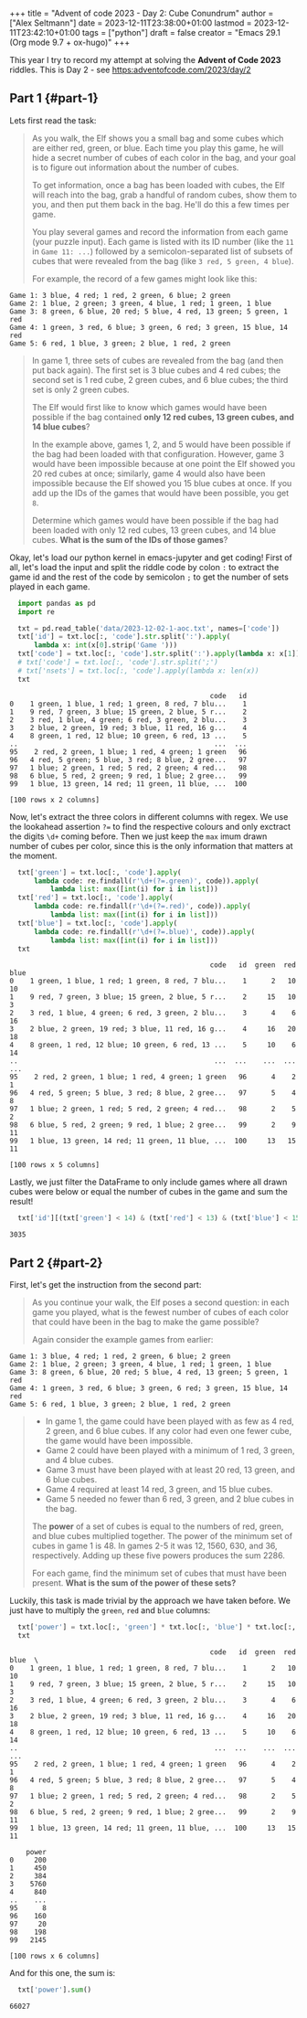 +++
title = "Advent of code 2023 - Day 2: Cube Conundrum"
author = ["Alex Seltmann"]
date = 2023-12-11T23:38:00+01:00
lastmod = 2023-12-11T23:42:10+01:00
tags = ["python"]
draft = false
creator = "Emacs 29.1 (Org mode 9.7 + ox-hugo)"
+++

This year I try to record my attempt at solving the **Advent of Code 2023**
riddles. This is Day 2 - see <https:adventofcode.com/2023/day/2>


## Part 1 {#part-1}

Lets first read the task:

> As you walk, the Elf shows you a small bag and some cubes which are either red,
> green, or blue. Each time you play this game, he will hide a secret number of
> cubes of each color in the bag, and your goal is to figure out information about
> the number of cubes.
>
> To get information, once a bag has been loaded with cubes, the Elf will reach
> into the bag, grab a handful of random cubes, show them to you, and then put
> them back in the bag. He'll do this a few times per game.
>
> You play several games and record the information from each game (your puzzle
> input). Each game is listed with its ID number (like the `11` in `Game 11: ...`)
> followed by a semicolon-separated list of subsets of cubes that were revealed
> from the bag (like `3 red, 5 green, 4 blue`).
>
> For example, the record of a few games might look like this:

```text
Game 1: 3 blue, 4 red; 1 red, 2 green, 6 blue; 2 green
Game 2: 1 blue, 2 green; 3 green, 4 blue, 1 red; 1 green, 1 blue
Game 3: 8 green, 6 blue, 20 red; 5 blue, 4 red, 13 green; 5 green, 1 red
Game 4: 1 green, 3 red, 6 blue; 3 green, 6 red; 3 green, 15 blue, 14 red
Game 5: 6 red, 1 blue, 3 green; 2 blue, 1 red, 2 green
```

> In game 1, three sets of cubes are revealed from the bag (and then put back
> again). The first set is 3 blue cubes and 4 red cubes; the second set is 1 red
> cube, 2 green cubes, and 6 blue cubes; the third set is only 2 green cubes.
>
> The Elf would first like to know which games would have been possible if the bag
> contained **only 12 red cubes, 13 green cubes, and 14 blue cubes**?
>
> In the example above, games 1, 2, and 5 would have been possible if the bag had
> been loaded with that configuration. However, game 3 would have been impossible
> because at one point the Elf showed you 20 red cubes at once; similarly, game 4
> would also have been impossible because the Elf showed you 15 blue cubes at
> once. If you add up the IDs of the games that would have been possible, you
> get `8`.
>
> Determine which games would have been possible if the bag had been loaded with
> only 12 red cubes, 13 green cubes, and 14 blue cubes. **What is the sum of the IDs
> of those games**?

Okay, let's load our python kernel in emacs-jupyter and get coding! First of
all, let's load the input and split the riddle code by colon `:` to extract the
game id and the rest of the code by semicolon `;` to get the number of sets
played in each game.

```python
  import pandas as pd
  import re

  txt = pd.read_table('data/2023-12-02-1-aoc.txt', names=['code'])
  txt['id'] = txt.loc[:, 'code'].str.split(':').apply(
      lambda x: int(x[0].strip('Game ')))
  txt['code'] = txt.loc[:, 'code'].str.split(':').apply(lambda x: x[1])
  # txt['code'] = txt.loc[:, 'code'].str.split(';')
  # txt['nsets'] = txt.loc[:, 'code'].apply(lambda x: len(x))
  txt
```

```text
                                                 code   id
0    1 green, 1 blue, 1 red; 1 green, 8 red, 7 blu...    1
1    9 red, 7 green, 3 blue; 15 green, 2 blue, 5 r...    2
2    3 red, 1 blue, 4 green; 6 red, 3 green, 2 blu...    3
3    2 blue, 2 green, 19 red; 3 blue, 11 red, 16 g...    4
4    8 green, 1 red, 12 blue; 10 green, 6 red, 13 ...    5
..                                                ...  ...
95    2 red, 2 green, 1 blue; 1 red, 4 green; 1 green   96
96   4 red, 5 green; 5 blue, 3 red; 8 blue, 2 gree...   97
97   1 blue; 2 green, 1 red; 5 red, 2 green; 4 red...   98
98   6 blue, 5 red, 2 green; 9 red, 1 blue; 2 gree...   99
99   1 blue, 13 green, 14 red; 11 green, 11 blue, ...  100

[100 rows x 2 columns]
```

Now, let's extract the three colors in different columns with regex. We use the
lookahead assertion `?=` to find the respective colours and only exctract the
digits `\d+` coming before. Then we just keep the `max` imum drawn number of cubes
per color, since this is the only information that matters at the moment.

```python
  txt['green'] = txt.loc[:, 'code'].apply(
      lambda code: re.findall(r'\d+(?=.green)', code)).apply(
          lambda list: max([int(i) for i in list]))
  txt['red'] = txt.loc[:, 'code'].apply(
      lambda code: re.findall(r'\d+(?=.red)', code)).apply(
          lambda list: max([int(i) for i in list]))
  txt['blue'] = txt.loc[:, 'code'].apply(
      lambda code: re.findall(r'\d+(?=.blue)', code)).apply(
          lambda list: max([int(i) for i in list]))
  txt
```

```text
                                                 code   id  green  red  blue
0    1 green, 1 blue, 1 red; 1 green, 8 red, 7 blu...    1      2   10    10
1    9 red, 7 green, 3 blue; 15 green, 2 blue, 5 r...    2     15   10     3
2    3 red, 1 blue, 4 green; 6 red, 3 green, 2 blu...    3      4    6    16
3    2 blue, 2 green, 19 red; 3 blue, 11 red, 16 g...    4     16   20    18
4    8 green, 1 red, 12 blue; 10 green, 6 red, 13 ...    5     10    6    14
..                                                ...  ...    ...  ...   ...
95    2 red, 2 green, 1 blue; 1 red, 4 green; 1 green   96      4    2     1
96   4 red, 5 green; 5 blue, 3 red; 8 blue, 2 gree...   97      5    4     8
97   1 blue; 2 green, 1 red; 5 red, 2 green; 4 red...   98      2    5     2
98   6 blue, 5 red, 2 green; 9 red, 1 blue; 2 gree...   99      2    9    11
99   1 blue, 13 green, 14 red; 11 green, 11 blue, ...  100     13   15    11

[100 rows x 5 columns]
```

Lastly, we just filter the DataFrame to only include games where all drawn cubes
were below or equal the number of cubes in the game and sum the result!

```python
  txt['id'][(txt['green'] < 14) & (txt['red'] < 13) & (txt['blue'] < 15)].sum()
```

```text
3035
```


## Part 2 {#part-2}

First, let's get the instruction from the second part:

> As you continue your walk, the Elf poses a second question: in each game you
> played, what is the fewest number of cubes of each color that could have been in
> the bag to make the game possible?
>
> Again consider the example games from earlier:

```text
Game 1: 3 blue, 4 red; 1 red, 2 green, 6 blue; 2 green
Game 2: 1 blue, 2 green; 3 green, 4 blue, 1 red; 1 green, 1 blue
Game 3: 8 green, 6 blue, 20 red; 5 blue, 4 red, 13 green; 5 green, 1 red
Game 4: 1 green, 3 red, 6 blue; 3 green, 6 red; 3 green, 15 blue, 14 red
Game 5: 6 red, 1 blue, 3 green; 2 blue, 1 red, 2 green
```

> -   In game 1, the game could have been played with as few as 4 red, 2 green, and
>     6 blue cubes. If any color had even one fewer cube, the game would have been
>     impossible.
> -   Game 2 could have been played with a minimum of 1 red, 3 green, and 4 blue
>     cubes.
> -   Game 3 must have been played with at least 20 red, 13 green, and 6 blue cubes.
> -   Game 4 required at least 14 red, 3 green, and 15 blue cubes.
> -   Game 5 needed no fewer than 6 red, 3 green, and 2 blue cubes in the bag.
>
> The **power** of a set of cubes is equal to the numbers of red, green, and blue
> cubes multiplied together. The power of the minimum set of cubes in game 1
> is 48. In games 2-5 it was 12, 1560, 630, and 36, respectively. Adding up these
> five powers produces the sum 2286.
>
> For each game, find the minimum set of cubes that must have been present. **What
> is the sum of the power of these sets?**

Luckily, this task is made trivial by the approach we have taken before. We just
have to multiply the `green`, `red` and `blue` columns:

```python
  txt['power'] = txt.loc[:, 'green'] * txt.loc[:, 'blue'] * txt.loc[:, 'red']
  txt
```

```text
                                                 code   id  green  red  blue  \
0    1 green, 1 blue, 1 red; 1 green, 8 red, 7 blu...    1      2   10    10
1    9 red, 7 green, 3 blue; 15 green, 2 blue, 5 r...    2     15   10     3
2    3 red, 1 blue, 4 green; 6 red, 3 green, 2 blu...    3      4    6    16
3    2 blue, 2 green, 19 red; 3 blue, 11 red, 16 g...    4     16   20    18
4    8 green, 1 red, 12 blue; 10 green, 6 red, 13 ...    5     10    6    14
..                                                ...  ...    ...  ...   ...
95    2 red, 2 green, 1 blue; 1 red, 4 green; 1 green   96      4    2     1
96   4 red, 5 green; 5 blue, 3 red; 8 blue, 2 gree...   97      5    4     8
97   1 blue; 2 green, 1 red; 5 red, 2 green; 4 red...   98      2    5     2
98   6 blue, 5 red, 2 green; 9 red, 1 blue; 2 gree...   99      2    9    11
99   1 blue, 13 green, 14 red; 11 green, 11 blue, ...  100     13   15    11

    power
0     200
1     450
2     384
3    5760
4     840
..    ...
95      8
96    160
97     20
98    198
99   2145

[100 rows x 6 columns]
```

And for this one, the sum is:

```python
  txt['power'].sum()
```

```text
66027
```
